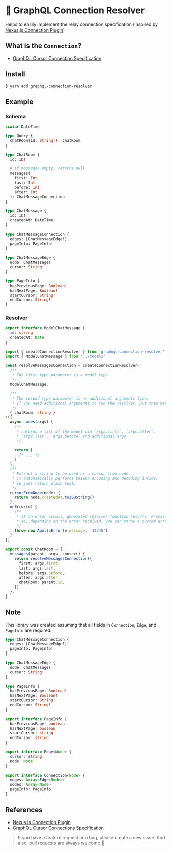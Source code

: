 # 🔗 GraphQL Connection Resolver
Helps to easily implement the relay connection specification (inspired by [Nexus.js Connection Plugin](https://nexus.js.org/docs/plugin-connection))

## What is the `Connection`?
- [GraphQL Cursor Connection Specification](https://relay.dev/graphql/connections.htm)

## Install

```bash
$ yarn add graphql-connection-resolver
```

## Example
### Schema
```graphql
scalar DateTime

type Query {
  chatRoom(id: String!): ChatRoom
}

type ChatRoom {
  id: ID!

  # if messages empty, returns null
  messages(
    first: Int
    last: Int
    before: Int
    after: Int
  ): ChatMessageConnection
}

type ChatMessage {
  id: ID!
  createdAt: DateTime!
}

type ChatMessageConnection {
  edges: [ChatMessageEdge!]!
  pageInfo: PageInfo!
}

type ChatMessageEdge {
  node: ChatMessage!
  cursor: String!
}

type PageInfo {
  hasPreviousPage: Boolean!
  hasNextPage: Boolean!
  startCursor: String!
  endCursor: String!
}
```

### Resolver

```typescript
export interface ModelChatMessage {
  id: string
  createdAt: Date
}
```
```typescript
import { createConnectionResolver } from 'graphql-connection-resolver'
import { ModelChatMessage } from '../models'

const resolveMessagesConnection = createConnectionResolver<
  /**
   * The first type parameter is a model type.
   */
  ModelChatMessage,

  /**
   * The second type parameter is an additional arguments type.
   * If you need additional arguments to run the resolver, put them here.
   */ 
  { chatRoom: string }
>({
  async nodes(args) {
    /**
     * returns a list of the model via `args.first`, `args.after`,
     * `args.last`, `args.before` and additional args
     */

    return [
      /* ... */
    ]
  },
  /**
   * Extract a string to be used as a cursor from node.
   * It automatically performs base64 encoding and decoding inside,
   * so just return plain text.
   */ 
  cursorFromNode(node) {
    return node.createdAt.toISOString()
  },
  onError(e) {
    /**
     * If an error occurs, generated resolver function returns `Promise.resolve(null)` and the given `onError` function is executed.
     * so, depending on the error received, you can throw a custom error here.
     */
    throw new ApolloError(e.message, '12345')
  }
})

export const ChatRoom = {
  messages(parent, args, context) {
    return resolveMessagesConnection({
      first: args.first,
      last: args.last,
      before: args.before,
      after: args.after,
      chatRoom: parent.id,
    })
  },
}
```

## Note
This library was created assuming that all fields in `Connection`, `Edge`, and `PageInfo` are required.

```graphql
type ChatMessageConnection {
  edges: [ChatMessageEdge!]!
  pageInfo: PageInfo!
}

type ChatMessageEdge {
  node: ChatMessage!
  cursor: String!
}

type PageInfo {
  hasPreviousPage: Boolean!
  hasNextPage: Boolean!
  startCursor: String!
  endCursor: String!
}
```

```typescript
export interface PageInfo {
  hasPreviousPage: boolean
  hasNextPage: boolean
  startCursor: string
  endCursor: string
}

export interface Edge<Node> {
  cursor: string
  node: Node
}

export interface Connection<Node> {
  edges: Array<Edge<Node>>
  nodes: Array<Node>
  pageInfo: PageInfo
}
```

## References
- [Nexus.js Connection Plugin](https://nexus.js.org/docs/plugin-connection)
- [GraphQL Cursor Connections Specification](https://relay.dev/graphql/connections.htm)

> If you have a feature request or a bug, please create a new issue. And also, pull requests are always welcome 🙏
